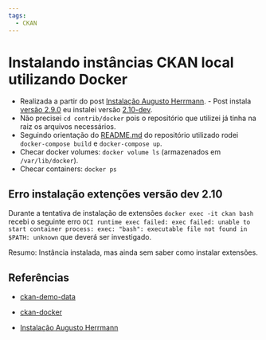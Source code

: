 ```yaml
---
tags:
  - CKAN
---
```


# Instalando instâncias CKAN local utilizando Docker

- Realizada a partir do post [Instalação Augusto Herrmann](https://herrmann.tech/en/blog/2020/09/30/how-to-install-and-configure-ckan-2-9-0-using-docker.html). - Post instala [versão 2.9.0](https://herrmann.tech/en/blog/2020/09/30/how-to-install-and-configure-ckan-2-9-0-using-docker.html#:~:text=out%20its%20corresponding-,tag,-%3A) eu instalei versão [2.10-dev](https://github.com/ckan/ckan-docker/tree/7e244290a5d436ecf1ac00a51051825d550f1608).
- Não precisei `cd contrib/docker` pois o repositório que utilizei já tinha na raiz os arquivos necessários.
- Seguindo orientação do [README.md](https://github.com/ckan/ckan-docker/tree/7e244290a5d436ecf1ac00a51051825d550f1608#:~:text=public%20CKAN%20instance.-,To%20build%20the%20images,-%3A) do repositório utilizado rodei `docker-compose build` e `docker-compose up`.
- Checar docker volumes: `docker volume ls` (armazenados em `/var/lib/docker`).
- Checar containers: `docker ps`

## Erro instalação extenções versão dev 2.10

Durante a tentativa de instalação de extensões `docker exec -it ckan bash` recebi o seguinte erro `OCI runtime exec failed: exec failed: unable to start container process: exec: "bash": executable file not found in $PATH: unknown` que deverá ser investigado.

Resumo: Instância instalada, mas ainda sem saber como instalar extensões.

## Referências

- [ckan-demo-data](https://github.com/ckan/ckan-demo-data)

- [ckan-docker](https://github.com/ckan/ckan-docker)

- [Instalação Augusto Herrmann](https://herrmann.tech/en/blog/2020/09/30/how-to-install-and-configure-ckan-2-9-0-using-docker.html)